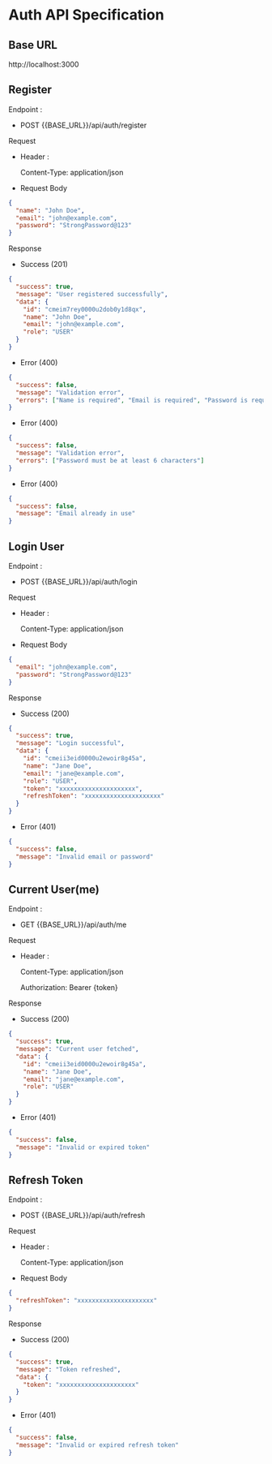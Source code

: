 # Auth API Specification

## Base URL

http://localhost:3000

## Register

Endpoint :

- POST {{BASE_URL}}/api/auth/register

Request

- Header :

  Content-Type: application/json

- Request Body

```json
{
  "name": "John Doe",
  "email": "john@example.com",
  "password": "StrongPassword@123"
}
```

Response

- Success (201)

```json
{
  "success": true,
  "message": "User registered successfully",
  "data": {
    "id": "cmeim7rey0000u2dob0y1d8qx",
    "name": "John Doe",
    "email": "john@example.com",
    "role": "USER"
  }
}
```

- Error (400)

```json
{
  "success": false,
  "message": "Validation error",
  "errors": ["Name is required", "Email is required", "Password is required"]
}
```

- Error (400)

```json
{
  "success": false,
  "message": "Validation error",
  "errors": ["Password must be at least 6 characters"]
}
```

- Error (400)

```json
{
  "success": false,
  "message": "Email already in use"
}
```

## Login User

Endpoint :

- POST {{BASE_URL}}/api/auth/login

Request

- Header :

  Content-Type: application/json

- Request Body

```json
{
  "email": "john@example.com",
  "password": "StrongPassword@123"
}
```

Response

- Success (200)

```json
{
  "success": true,
  "message": "Login successful",
  "data": {
    "id": "cmeii3eid0000u2ewoir8g45a",
    "name": "Jane Doe",
    "email": "jane@example.com",
    "role": "USER",
    "token": "xxxxxxxxxxxxxxxxxxxxx",
    "refreshToken": "xxxxxxxxxxxxxxxxxxxxx"
  }
}
```

- Error (401)

```json
{
  "success": false,
  "message": "Invalid email or password"
}
```

## Current User(me)

Endpoint :

- GET {{BASE_URL}}/api/auth/me

Request

- Header :

  Content-Type: application/json

  Authorization: Bearer {token}

Response

- Success (200)

```json
{
  "success": true,
  "message": "Current user fetched",
  "data": {
    "id": "cmeii3eid0000u2ewoir8g45a",
    "name": "Jane Doe",
    "email": "jane@example.com",
    "role": "USER"
  }
}
```

- Error (401)

```json
{
  "success": false,
  "message": "Invalid or expired token"
}
```

## Refresh Token

Endpoint :

- POST {{BASE_URL}}/api/auth/refresh

Request

- Header :

  Content-Type: application/json

- Request Body

```json
{
  "refreshToken": "xxxxxxxxxxxxxxxxxxxxx"
}
```

Response

- Success (200)

```json
{
  "success": true,
  "message": "Token refreshed",
  "data": {
    "token": "xxxxxxxxxxxxxxxxxxxxx"
  }
}
```

- Error (401)

```json
{
  "success": false,
  "message": "Invalid or expired refresh token"
}
```

